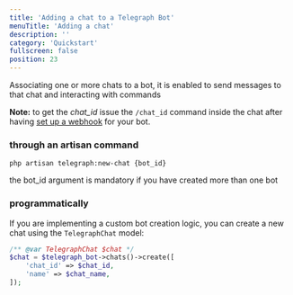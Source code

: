 ```yaml
---
title: 'Adding a chat to a Telegraph Bot'
menuTitle: 'Adding a chat'
description: ''
category: 'Quickstart'
fullscreen: false 
position: 23
---
```



Associating one or more chats to a bot, it is enabled to send messages to that chat and interacting with commands

<alert type="info">**Note:** to get the _chat_id_ issue the `/chat_id` command inside the chat after having [set up a webhook](quickstart/setting-webhook) for your bot.</alert>


### through an artisan command

```shell
php artisan telegraph:new-chat {bot_id}
```

the bot_id argument is mandatory if you have created more than one bot

### programmatically

If you are implementing a custom bot creation logic, you can create a new chat using the `TelegraphChat` model:

```php
/** @var TelegraphChat $chat */
$chat = $telegraph_bot->chats()->create([
    'chat_id' => $chat_id,
    'name' => $chat_name,
]);
```
